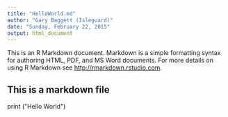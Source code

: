 ```yaml
---
title: "HelloWorld.md"
author: "Gary Baggett (Isleguard)"
date: "Sunday, February 22, 2015"
output: html_document
---
```


This is an R Markdown document. Markdown is a simple formatting syntax for authoring HTML, PDF, and MS Word documents. For more details on using R Markdown see <http://rmarkdown.rstudio.com>.

##  This is a markdown file

print ("Hello World")